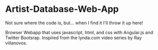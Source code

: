 # Artist-Database-Web-App

Not sure where the code is, but... when I find it I'll throw it up here!

Browser Webapp that uses javascript, html, and css with Angular.js and Twitter Bootsrap. Inspired from the lynda.com video series by Ray villanovos.
